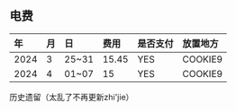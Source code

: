 ## 电费
|年|月|日|费用|是否支付|放置地方|
|:---|:---|:---|:---|:---|:---
|2024|3|25~31|15.45|YES|COOKIE9|
|2024|4|01~07|15|YES|COOKIE9|
历史遗留（太乱了不再更新zhi'jie）


<!--stackedit_data:
eyJoaXN0b3J5IjpbLTU5MjUzMTE0MCwtNTc5MzA5ODE5XX0=
-->